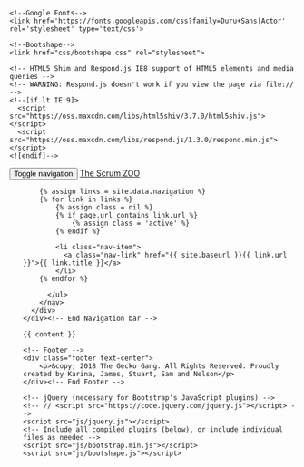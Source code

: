 <!DOCTYPE html>
<!--
TEMPLATE
Name: Zoo Planet
Version: 1.0
Created: 23 January 2014

AUTHOR
Design and code by: http://www.bootshape.com
Free stock photos by: http://www.bootshape.com

Read full license: http://www.bootshape.com/license.php

CREDITS
Background: http://subtlepatterns.com/ (extra_clean_paper)
Fonts: http://www.google.com/fonts (Actor, Duru_Sans)

SUPPORT
E-mail: bootshape.com@gmail.com
Contact: http://www.bootshape.com/contact.php
-->
<html>
  <head>
    <title>{{ page.title }}</title>
    <meta name="viewport" content="width=device-width, initial-scale=1.0">
    <!-- Bootstrap -->
    <link href="css/bootstrap.css" rel="stylesheet">

    <!--Google Fonts-->
    <link href='https://fonts.googleapis.com/css?family=Duru+Sans|Actor' rel='stylesheet' type='text/css'>

    <!--Bootshape-->
    <link href="css/bootshape.css" rel="stylesheet">

    <!-- HTML5 Shim and Respond.js IE8 support of HTML5 elements and media queries -->
    <!-- WARNING: Respond.js doesn't work if you view the page via file:// -->
    <!--[if lt IE 9]>
      <script src="https://oss.maxcdn.com/libs/html5shiv/3.7.0/html5shiv.js"></script>
      <script src="https://oss.maxcdn.com/libs/respond.js/1.3.0/respond.min.js"></script>
    <![endif]-->
  </head>
  <body>
    <!-- Navigation bar -->
    <div class="navbar navbar-default navbar-fixed-top" role="navigation">
      <div class="container">
        <div class="navbar-header">
          <button type="button" class="navbar-toggle" data-toggle="collapse" data-target=".navbar-collapse">
            <span class="sr-only">Toggle navigation</span>
            <span class="icon-bar"></span>
            <span class="icon-bar"></span>
            <span class="icon-bar"></span>
          </button>
          <a class="navbar-brand" href="index.html"><span class="green">The Scrum</span> ZOO</a>
        </div>
        <nav role="navigation" class="collapse navbar-collapse navbar-right">
          <ul class="navbar-nav nav">

        {% assign links = site.data.navigation %}
        {% for link in links %}
            {% assign class = nil %}
            {% if page.url contains link.url %}
                {% assign class = 'active' %}
            {% endif %}

            <li class="nav-item">
              <a class="nav-link" href="{{ site.baseurl }}{{ link.url }}">{{ link.title }}</a>
            </li>
        {% endfor %}

          </ul>
        </nav>
      </div>
    </div><!-- End Navigation bar -->

    {{ content }}

    <!-- Footer -->
    <div class="footer text-center">
        <p>&copy; 2018 The Gecko Gang. All Rights Reserved. Proudly created by Karina, James, Stuart, Sam and Nelson</p>
    </div><!-- End Footer -->

    <!-- jQuery (necessary for Bootstrap's JavaScript plugins) -->
    <!-- // <script src="https://code.jquery.com/jquery.js"></script> -->
    <script src="js/jquery.js"></script>
    <!-- Include all compiled plugins (below), or include individual files as needed -->
    <script src="js/bootstrap.min.js"></script>
    <script src="js/bootshape.js"></script>
  </body>
</html>
